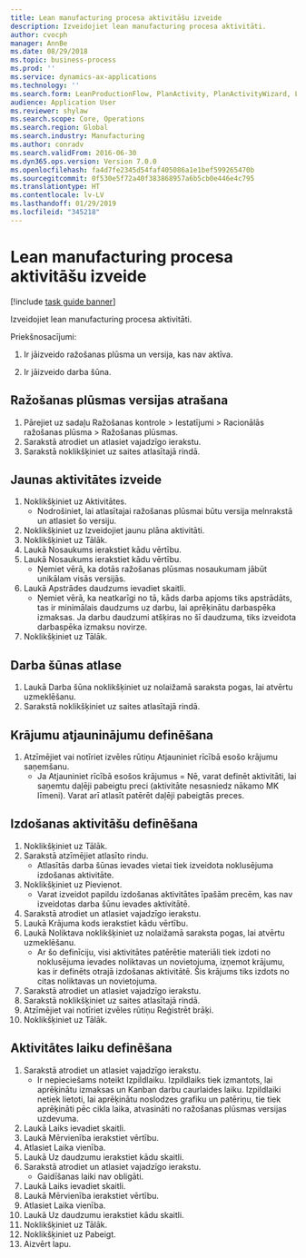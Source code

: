 ```yaml
---
title: Lean manufacturing procesa aktivitāšu izveide
description: Izveidojiet lean manufacturing procesa aktivitāti.
author: cvocph
manager: AnnBe
ms.date: 08/29/2018
ms.topic: business-process
ms.prod: ''
ms.service: dynamics-ax-applications
ms.technology: ''
ms.search.form: LeanProductionFlow, PlanActivity, PlanActivityWizard, LeanWorkCellLookup, InventLocationIdLookup
audience: Application User
ms.reviewer: shylaw
ms.search.scope: Core, Operations
ms.search.region: Global
ms.search.industry: Manufacturing
ms.author: conradv
ms.search.validFrom: 2016-06-30
ms.dyn365.ops.version: Version 7.0.0
ms.openlocfilehash: fa4d7fe2345d54faf405086a1e1bef599265470b
ms.sourcegitcommit: 0f530e5f72a40f383868957a6b5cb0e446e4c795
ms.translationtype: HT
ms.contentlocale: lv-LV
ms.lasthandoff: 01/29/2019
ms.locfileid: "345218"
---
```

# <a name="create-process-activities-for-lean-manufacturing"></a>Lean manufacturing procesa aktivitāšu izveide

[!include [task guide banner](../../includes/task-guide-banner.md)]

Izveidojiet lean manufacturing procesa aktivitāti. 

Priekšnosacījumi: 

1. Ir jāizveido ražošanas plūsma un versija, kas nav aktīva.

2. Ir jāizveido darba šūna.


## <a name="find-the-production-flow-version"></a>Ražošanas plūsmas versijas atrašana
1. Pārejiet uz sadaļu Ražošanas kontrole > Iestatījumi > Racionālās ražošanas plūsma > Ražošanas plūsmas.
2. Sarakstā atrodiet un atlasiet vajadzīgo ierakstu.
3. Sarakstā noklikšķiniet uz saites atlasītajā rindā.

## <a name="create-a-new-activity"></a>Jaunas aktivitātes izveide
1. Noklikšķiniet uz Aktivitātes.
    * Nodrošiniet, lai atlasītajai ražošanas plūsmai būtu versija melnrakstā un atlasiet šo versiju.  
2. Noklikšķiniet uz Izveidojiet jaunu plāna aktivitāti.
3. Noklikšķiniet uz Tālāk.
4. Laukā Nosaukums ierakstiet kādu vērtību.
5. Laukā Nosaukums ierakstiet kādu vērtību.
    * Ņemiet vērā, ka dotās ražošanas plūsmas nosaukumam jābūt unikālam visās versijās.  
6. Laukā Apstrādes daudzums ievadiet skaitli.
    * Ņemiet vērā, ka neatkarīgi no tā, kāds darba apjoms tiks apstrādāts, tas ir minimālais daudzums uz darbu, lai aprēķinātu darbaspēka izmaksas. Ja darbu daudzumi atšķiras no šī daudzuma, tiks izveidota darbaspēka izmaksu novirze.  
7. Noklikšķiniet uz Tālāk.

## <a name="select-the-work-cell"></a>Darba šūnas atlase
1. Laukā Darba šūna noklikšķiniet uz nolaižamā saraksta pogas, lai atvērtu uzmeklēšanu.
2. Sarakstā noklikšķiniet uz saites atlasītajā rindā.

## <a name="define-the-inventory-updates"></a>Krājumu atjauninājumu definēšana
1. Atzīmējiet vai notīriet izvēles rūtiņu Atjauniniet rīcībā esošo krājumu saņemšanu.
    * Ja Atjauniniet rīcībā esošos krājumus = Nē, varat definēt aktivitāti, lai saņemtu daļēji pabeigtu preci (aktivitāte nesasniedz nākamo MK līmeni).    Varat arī atlasīt patērēt daļēji pabeigtās preces.  

## <a name="define-the-picking-activities"></a>Izdošanas aktivitāšu definēšana
1. Noklikšķiniet uz Tālāk.
2. Sarakstā atzīmējiet atlasīto rindu.
    * Atlasītās darba šūnas ievades vietai tiek izveidota noklusējuma izdošanas aktivitāte.  
3. Noklikšķiniet uz Pievienot.
    * Varat izveidot papildu izdošanas aktivitātes īpašām precēm, kas nav izveidotas darba šūnu ievades aktivitātē.  
4. Sarakstā atrodiet un atlasiet vajadzīgo ierakstu.
5. Laukā Krājuma kods ierakstiet kādu vērtību.
6. Laukā Noliktava noklikšķiniet uz nolaižamā saraksta pogas, lai atvērtu uzmeklēšanu.
    * Ar šo definīciju, visi aktivitātes patērētie materiāli tiek izdoti no noklusējuma ievades noliktavas un novietojuma, izņemot krājumu, kas ir definēts otrajā izdošanas aktivitātē. Šis krājums tiks izdots no citas noliktavas un novietojuma.  
7. Sarakstā atrodiet un atlasiet vajadzīgo ierakstu.
8. Sarakstā noklikšķiniet uz saites atlasītajā rindā.
9. Atzīmējiet vai notīriet izvēles rūtiņu Reģistrēt brāķi.
10. Noklikšķiniet uz Tālāk.

## <a name="define-the-activity-times"></a>Aktivitātes laiku definēšana
1. Sarakstā atrodiet un atlasiet vajadzīgo ierakstu.
    * Ir nepieciešams noteikt Izpildlaiku. Izpildlaiks tiek izmantots, lai aprēķinātu izmaksas un Kanban darbu caurlaides laiku. Izpildlaiki netiek lietoti, lai aprēķinātu noslodzes grafiku un patēriņu, tie tiek aprēķināti pēc cikla laika, atvasināti no ražošanas plūsmas versijas uzdevuma.  
2. Laukā Laiks ievadiet skaitli.
3. Laukā Mērvienība ierakstiet vērtību.
4. Atlasiet Laika vienība.
5. Laukā Uz daudzumu ierakstiet kādu skaitli.
6. Sarakstā atrodiet un atlasiet vajadzīgo ierakstu.
    * Gaidīšanas laiki nav obligāti.  
7. Laukā Laiks ievadiet skaitli.
8. Laukā Mērvienība ierakstiet vērtību.
9. Atlasiet Laika vienība.
10. Laukā Uz daudzumu ierakstiet kādu skaitli.
11. Noklikšķiniet uz Tālāk.
12. Noklikšķiniet uz Pabeigt.
13. Aizvērt lapu.

